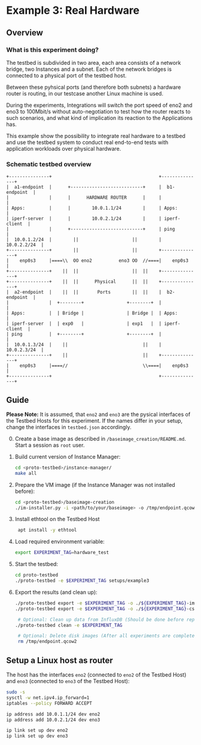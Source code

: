 # Example 3: Real Hardware

## Overview

### What is this experiment doing?
The testbed is subdivided in two area, each area consists of a network bridge, two Instances and a subnet. Each of the network bridges is connected to a physical port of the testbed host.

Between these pyhsical ports (and therefore both subnets) a hardware router is routing, in our testcase another Linux machine is used.

During the experiments, Integrations will switch the port speed of eno2 and eno3 to 100Mbit/s without auto-negotiation to test how the router reacts to such scenarios, and what kind of implication its reaction to the Applications has.

This example show the possibility to integrate real hardware to a testbed and use the testbed system to conduct real end-to-end tests with application workloads over physical hardware. 

### Schematic testbed overview
```
+---------------+                                        +---------------+
|  a1-endpoint  |      +---------------------------+     |  b1-endpoint  |
|               |      |      HARDWARE ROUTER      |     |               |
| Apps:         |      |        10.0.1.1/24        |     | Apps:         |
| iperf-server  |      |        10.0.2.1/24        |     | iperf-client  |
|               |      +---------------------------+     | ping          |
|  10.0.1.2/24  |        ||                    ||        |  10.0.2.2/24  |
+---------------+        ||                    ||        +---------------+
|    enp0s3     |====\\  OO eno2          eno3 OO  //====|    enp0s3     |
+---------------+    ||  ||                    ||  ||    +---------------+
+---------------+    ||  ||      Physical      ||  ||    +---------------+
|  a2-endpoint  |    ||  ||       Ports        ||  ||    |  b2-endpoint  |
|               |  +--------+                +--------+  |               |
| Apps:         |  | Bridge |                | Bridge |  | Apps:         |
| iperf-server  |  | exp0   |                | exp1   |  | iperf-client  |
| ping          |  +--------+                +--------+  |               |
|  10.0.1.3/24  |    ||                            ||    |  10.0.2.3/24  |
+---------------+    ||                            ||    +---------------+
|    enp0s3     |====//                            \\====|    enp0s3     |
+---------------+                                        +---------------+
```

## Guide

**Please Note:** It is assumed, that `eno2` and `eno3` are the pysical interfaces of the Testbed Hosts for this experiment. If the names differ in your setup, change the interfaces in `testbed.json` accordingly.

0. Create a base image as described in `/baseimage_creation/README.md`. Start a session as `root` user.


1. Build current version of Instance Manager:
   ```bash
   cd <proto-testbed>/instance-manager/
   make all
   ```

2. Prepare the VM image (if the Instance Manager was not installed before):
    ```bash
    cd <proto-testbed>/baseimage-creation
    ./im-installer.py -i <path/to/your/baseimage> -o /tmp/endpoint.qcow2 -p ../instance-manager/instance-manager.deb
    ```

3. Install ethtool on the Testbed Host
   ```bash
    apt install -y ethtool
   ```

3. Load required environment variable:
    ```bash
    export EXPERIMENT_TAG=hardware_test
    ```

4. Start the testbed:
   ```bash
   cd proto-testbed
   ./proto-testbed -e $EXPERIMENT_TAG setups/example3
   ```

5. Export the results (and clean up):
   ```bash
   ./proto-testbed export -e $EXPERIMENT_TAG -o ./${EXPERIMENT_TAG}-images image setups/example1
   ./proto-testbed export -e $EXPERIMENT_TAG -o ./${EXPERIMENT_TAG}-csvs csv setups/example1 

    # Optional: Clean up data from InfluxDB (Should be done before repeating the experiment)
   ./proto-testbed clean -e $EXPERIMENT_TAG

    # Optional: Delete disk images (After all experiments are completed)
    rm /tmp/endpoint.qcow2
   ```

## Setup a Linux host as router
The host has the interfaces `eno2` (connected to `eno2` of the Testbed Host) and `eno3` (connected to `eno3` of the Testbed Host):
```bash
sudo -s
sysctl -w net.ipv4.ip_forward=1
iptables --policy FORWARD ACCEPT

ip address add 10.0.1.1/24 dev eno2
ip address add 10.0.2.1/24 dev eno3

ip link set up dev eno2
ip link set up dev eno3
```
